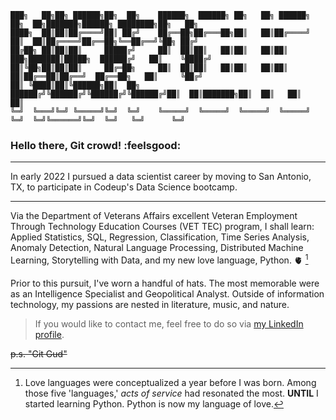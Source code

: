 ```
███╗   ██╗██╗ ██████╗██╗  ██╗    ██████╗  ██████╗ ██╗   ██╗ ██████╗ ██╗  ██╗███████╗██████╗ ████████╗██╗   ██╗
████╗  ██║██║██╔════╝██║ ██╔╝    ██╔══██╗██╔═══██╗██║   ██║██╔════╝ ██║  ██║██╔════╝██╔══██╗╚══██╔══╝╚██╗ ██╔╝
██╔██╗ ██║██║██║     █████╔╝     ██║  ██║██║   ██║██║   ██║██║  ███╗███████║█████╗  ██████╔╝   ██║    ╚████╔╝ 
██║╚██╗██║██║██║     ██╔═██╗     ██║  ██║██║   ██║██║   ██║██║   ██║██╔══██║██╔══╝  ██╔══██╗   ██║     ╚██╔╝  
██║ ╚████║██║╚██████╗██║  ██╗    ██████╔╝╚██████╔╝╚██████╔╝╚██████╔╝██║  ██║███████╗██║  ██║   ██║      ██║   
╚═╝  ╚═══╝╚═╝ ╚═════╝╚═╝  ╚═╝    ╚═════╝  ╚═════╝  ╚═════╝  ╚═════╝ ╚═╝  ╚═╝╚══════╝╚═╝  ╚═╝   ╚═╝      ╚═╝                                                                                                                                                                                                                                                          
```                                                                                                                                            
### Hello there, Git crowd! :feelsgood:
***
In early 2022 I pursued a data scientist career
by moving to San Antonio, TX, to participate in Codeup's Data Science bootcamp.
***
Via the Department of Veterans Affairs excellent Veteran Employment Through Technology Education
Courses (VET TEC) program, I shall learn: Applied Statistics, SQL, Regression, Classification, Time Series Analysis, Anomaly Detection, Natural Language
Processing, Distributed Machine Learning, Storytelling with Data, and my new love language, Python. 🫀 [^1] 

[^1]: Love languages were conceptualized a year before I was born. Among those five 'languages,' _acts of service_ had resonated the most.
__UNTIL__ I started learning Python. Python is now my language of love. 

   Prior to this pursuit, I've worn a handful of hats. The most memorable were as an Intelligence Specialist and Geopolitical Analyst. 
Outside of information technology, my passions are nested in literature, music, and nature. 

> If you would like to contact me, feel free to do so via [my LinkedIn profile](https://www.linkedin.com/in/nicholas-dougherty-14037a141/).

~~p.s. "Git Gud"~~   
<!--
**nicholas-dougherty/nicholas-dougherty** is a ✨ _special_ ✨ repository because its `README.md` (this file) appears on your GitHub profile.
-->
